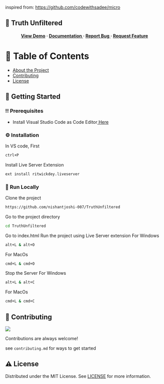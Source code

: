 inspired from: https://github.com/codewithsadee/micro

## :star2: Truth Unfiltered
<div align='center'>

<h4> <a href=https://nishantjoshi-007.github.io/TruthUnfiltered/>View Demo</a> <span> · </span> <a href="https://github.com/nishantjoshi-007/TruthUnfiltered/blob/master/README.md"> Documentation </a> <span> · </span> <a href="https://github.com/nishantjoshi-007/TruthUnfiltered/issues"> Report Bug </a> <span> · </span> <a href="https://github.com/nishantjoshi-007/TruthUnfiltered/issues"> Request Feature </a> </h4>


</div>

# :notebook_with_decorative_cover: Table of Contents

- [About the Project](#star2-about-the-project)
- [Contributing](#wave-contributing)
- [License](#warning-license)

## :toolbox: Getting Started

### :bangbang: Prerequisites

- Install Visual Studio Code as Code Editor<a href="https://code.visualstudio.com/Download"> Here</a>


### :gear: Installation

In VS code, First
```bash
ctrl+P
```
Install Live Server Extension
```bash
ext install ritwickdey.liveserver
```


### :running: Run Locally

Clone the project

```bash
https://github.com/nishantjoshi-007/TruthUnfiltered
```
Go to the project directory
```bash
cd TruthUnfiltered
```
Go to index.html
Run the project using Live Server extension
For Windows
```bash
alt+L & alt+O
```
For MacOs
```bash
cmd+L & cmd+O
```
Stop the Server
For Windows
```bash
alt+L & alt+C
```
For MacOs
```bash
cmd+L & cmd+C
```


## :wave: Contributing

<a href="https://github.com/nishantjoshi-007/TruthUnfiltered/graphs/contributors"> <img src="https://contrib.rocks/image?repo=Louis3797/awesome-readme-template" /> </a>

Contributions are always welcome!

see `contributing.md` for ways to get started

## :warning: License

Distributed under the MIT License. See <a href="https://github.com/nishantjoshi-007/TruthUnfiltered/blob/main/LICENSE">LICENSE</a> for more information.
